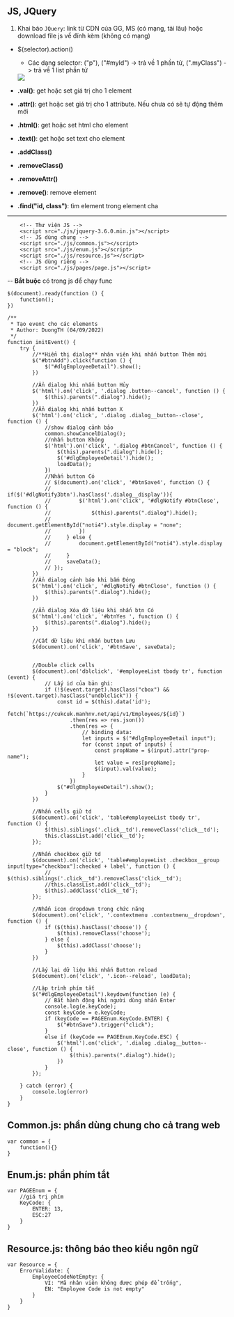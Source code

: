## JS, JQuery

1. Khai báo ```JQuery```: link từ CDN của GG, MS (có mạng, tải lâu) hoặc download file js về đính kèm (không có mạng)

- $(selector).action()

    - Các dạng selector: ("p"), ("#myId") -> trả về 1 phần tử, (".myClass") -> trả về 1 list phần tử
    
    <img src="https://i.pinimg.com/564x/76/16/83/761683f219e8d27f50f552fcf32af970.jpg">
    
- **.val()**: get hoặc set giá trị cho 1 element
- **.attr()**: get hoặc set giá trị cho 1 attribute. Nếu chưa có sẽ tự động thêm mới
- **.html()**: get hoặc set html cho element
- **.text()**: get hoặc set text cho element
- **.addClass()**
- **.removeClass()**
- **.removeAttr()**
- **.remove()**: remove element
- **.find("id, class")**: tìm element trong element cha

***
```
    <!-- Thư viện JS -->
    <script src="./js/jquery-3.6.0.min.js"></script>
    <!-- JS dùng chung -->
    <script src="./js/common.js"></script>
    <script src="./js/enum.js"></script>
    <script src="./js/resource.js"></script>
    <!-- JS dùng riêng -->
    <script src="./js/pages/page.js"></script>
```
-- **Bắt buộc** có trong js để chạy func
```
$(document).ready(function () {
    function();
})
```

```
/**
 * Tạo event cho các elements
 * Author: DuongTH (04/09/2022)
 */
function initEvent() {
    try {
        //**Hiển thị dialog** nhân viên khi nhấn button Thêm mới
        $("#btnAdd").click(function () {
            $("#dlgEmployeeDetail").show();
        })

        //Ẩn dialog khi nhấn button Hủy
        $('html').on('click', '.dialog .button--cancel', function () {
            $(this).parents(".dialog").hide();
        })
        //Ẩn dialog khi nhấn button X
        $('html').on('click', '.dialog .dialog__button--close', function () {
            //show dialog cảnh bảo
            common.showCancelDialog();
            //nhấn button Không
            $('html').on('click', '.dialog #btnCancel', function () {
                $(this).parents(".dialog").hide();
                $('#dlgEmployeeDetail').hide();
                loadData();
            })
            //Nhấn button Có
            // $(document).on('click', '#btnSave4', function () {
            //     if($('#dlgNotify3btn').hasClass('.dialog__display')){
            //         $('html').on('click', '#dlgNotify #btnClose', function () {
            //             $(this).parents(".dialog").hide();
            //             document.getElementById("noti4").style.display = "none";
            //         })
            //     } else {
            //         document.getElementById("noti4").style.display = "block";
            //     }
            //     saveData();
            // });
        })
        //Ẩn dialog cảnh báo khi bấm Đóng 
        $('html').on('click', '#dlgNotify #btnClose', function () {
            $(this).parents(".dialog").hide();
        })

        //Ẩn dialog Xóa dữ liệu khi nhấn btn Có
        $('html').on('click', '#btnYes ', function () {
            $(this).parents(".dialog").hide();
        })

        //Cất dữ liệu khi nhấn button Lưu
        $(document).on('click', '#btnSave', saveData);


        //Double click cells
        $(document).on('dblclick', '#employeeList tbody tr', function (event) {
            // Lấy id của bản ghi: 
            if (!$(event.target).hasClass("cbox") && !$(event.target).hasClass("undblclick")) {
                const id = $(this).data('id');
                fetch(`https://cukcuk.manhnv.net/api/v1/Employees/${id}`)
                    .then(res => res.json())
                    .then(res => {
                        // binding data:
                        let inputs = $("#dlgEmployeeDetail input");
                        for (const input of inputs) {
                            const propName = $(input).attr("prop-name");
                            let value = res[propName];
                            $(input).val(value);
                        }
                    })
                $("#dlgEmployeeDetail").show();
            }
        })

        //Nhấn cells giữ td
        $(document).on('click', 'table#employeeList tbody tr', function () {
            $(this).siblings('.click__td').removeClass('click__td');
            this.classList.add('click__td');
        });

        //Nhấn checkbox giữ td
        $(document).on('click', 'table#employeeList .checkbox__group input[type="checkbox"]:checked + label', function () {
            // $(this).siblings('.click__td').removeClass('click__td');
            //this.classList.add('click__td');
            $(this).addClass('click__td');
        });

        //Nhấn icon dropdown trong chức năng
        $(document).on('click', '.contextmenu .contextmenu__dropdown', function () {
            if ($(this).hasClass('choose')) {
                $(this).removeClass('choose');
            } else {
                $(this).addClass('choose');
            }
        })

        //Lấy lại dữ liệu khi nhấn Button reload
        $(document).on('click', '.icon--reload', loadData);

        //Lập trình phím tắt
        $("#dlgEmployeeDetail").keydown(function (e) {
            // Bắt hành động khi người dùng nhấn Enter
            console.log(e.keyCode);
            const keyCode = e.keyCode;
            if (keyCode == PAGEEnum.KeyCode.ENTER) {
                $("#btnSave").trigger("click");
            }
            else if (keyCode == PAGEEnum.KeyCode.ESC) {
                $('html').on('click', '.dialog .dialog__button--close', function () {
                    $(this).parents(".dialog").hide();
                })
            }
        });

    } catch (error) {
        console.log(error)
    }
}
```


## Common.js: phần dùng chung cho cả trang web
```
var common = {
    function(){}
}
```
## Enum.js: phần phím tắt
```
var PAGEEnum = {
    //giá trị phím
    KeyCode: {
        ENTER: 13,
        ESC:27
    }
}
```
## Resource.js: thông báo theo kiểu ngôn ngữ
```
var Resource = {
    ErrorValidate: {
        EmployeeCodeNotEmpty: {
            VI: "Mã nhân viên không được phép để trống",
            EN: "Employee Code is not empty"
        }
    }
}
```




    
    
    